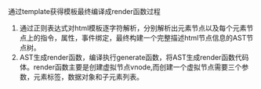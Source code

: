 通过template获得模板最终编译成render函数过程

1. 通过正则表达式对html模板逐字符解析，分别解析出元素节点以及每个元素节点上的指令，属性，事件绑定，最终构建一个完整描述html节点信息的AST节点树。
2. AST生成render函数，编译执行generate函数，将AST生成render函数代码体。render函数主要是创建虚拟节点vnode,而创建一个虚拟节点需要三个参数，元素标签，数据对象和子元素列表。